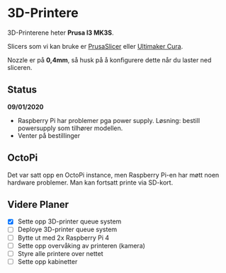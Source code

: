 # 3D-Printere

3D-Printerene heter **Prusa I3 MK3S**.

Slicers som vi kan bruke er [PrusaSlicer](https://cdn.prusa3d.com/downloads/drivers/prusa3d_win_2_2_8.exe#_ga=2.168176611.334666038.1575547204-1800476386.1574322674) eller [Ultimaker Cura](https://ultimaker.com/software/ultimaker-cura). 

Nozzle er på **0,4mm**, så husk på å konfigurere dette når du laster ned sliceren.

## Status

**09/01/2020**

- Raspberry Pi har problemer pga power supply. Løsning: bestill powersupply som tilhører modellen.
- Venter på bestillinger

## OctoPi

Det var satt opp en OctoPi instance, men Raspberry Pi-en har møtt noen hardware problemer. Man kan fortsatt printe via SD-kort.

## Videre Planer

- [x] Sette opp 3D-printer queue system
- [ ] Deploye 3D-printer queue system
- [ ] Bytte ut med 2x Raspberry Pi 4
- [ ] Sette opp overvåking av printeren (kamera)
- [ ] Styre alle printere over nettet
- [ ] Sette opp kabinetter

